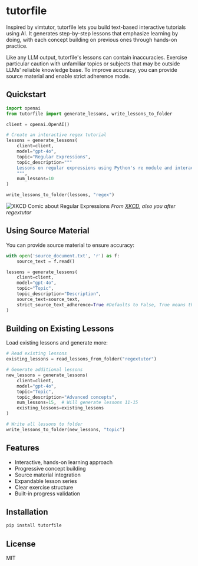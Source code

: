# tutorfile

Inspired by vimtutor, tutorfile lets you build text-based interactive tutorials using AI. It generates step-by-step lessons that emphasize learning by doing, with each concept building on previous ones through hands-on practice.

Like any LLM output, tutorfile's lessons can contain inaccuracies. Exercise particular caution with unfamiliar topics or subjects that may be outside LLMs' reliable knowledge base. To improve accuracy, you can provide source material and enable strict adherence mode.

## Quickstart

```python
import openai
from tutorfile import generate_lessons, write_lessons_to_folder

client = openai.OpenAI()

# Create an interactive regex tutorial
lessons = generate_lessons(
    client=client,
    model="gpt-4o",
    topic="Regular Expressions",
    topic_description="""
    Lessons on regular expressions using Python's re module and interactivity through ipython
    """,
    num_lessons=10
)

write_lessons_to_folder(lessons, "regex")
```

![XKCD Comic about Regular Expressions](https://imgs.xkcd.com/comics/regular_expressions.png)
*From [XKCD](https://xkcd.com/208/), also you after regextutor*

## Using Source Material

You can provide source material to ensure accuracy:

```python
with open('source_document.txt', 'r') as f:
    source_text = f.read()

lessons = generate_lessons(
    client=client,
    model="gpt-4o",
    topic="Topic",
    topic_description="Description",
    source_text=source_text,
    strict_source_text_adherence=True #Defaults to False, True means the LLM will be asked to exclusively use the value in source_text to inform lessons. Outputs might become strange if the source material is not related or sufficient for the lessons to generate.
)
```

## Building on Existing Lessons

Load existing lessons and generate more:

```python
# Read existing lessons
existing_lessons = read_lessons_from_folder("regextutor")

# Generate additional lessons
new_lessons = generate_lessons(
    client=client,
    model="gpt-4o",
    topic="Topic",
    topic_description="Advanced concepts",
    num_lessons=15,  # Will generate lessons 11-15
    existing_lessons=existing_lessons
)

# Write all lessons to folder
write_lessons_to_folder(new_lessons, "topic")
```

## Features

- Interactive, hands-on learning approach
- Progressive concept building
- Source material integration
- Expandable lesson series
- Clear exercise structure
- Built-in progress validation

## Installation

```bash
pip install tutorfile
```

## License

MIT
